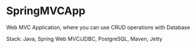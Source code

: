 # SpringMVCApp
Web MVC Application, where you can use CRUD operations with Database
 
Stack: Java, Spring Web MVC/JDBC, PostgreSQL, Maven, Jetty
